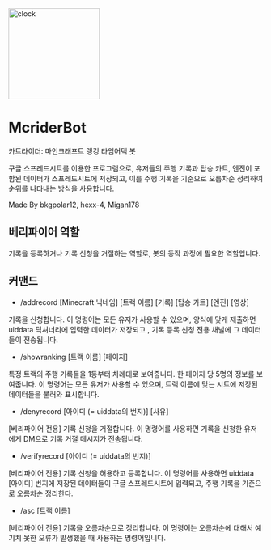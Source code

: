 <img width="180" height="180" alt="clock" src="https://github.com/user-attachments/assets/436dcff9-bd5d-49f5-a6d9-b5df92a73d27" />


# McriderBot
카트라이더: 마인크래프트 랭킹 타임어택 봇

구글 스프레드시트를 이용한 프로그램으로, 유저들의 주행 기록과 탑승 카트, 엔진이 포함된 데이터가 스프레드시트에 저장되고, 이를 주행 기록을 기준으로 오름차순 정리하여 순위를 나타내는 방식을 사용합니다.

Made By bkgpolar12, hexx-4, Migan178

## 베리파이어 역할
기록을 등록하거나 기록 신청을 거절하는 역할로, 봇의 동작 과정에 필요한 역할입니다.

## 커맨드
+ /addrecord [Minecraft 닉네임] [트랙 이름] [기록] [탑승 카트] [엔진] [영상]

기록을 신청합니다.
이 명령어는 모든 유저가 사용할 수 있으며, 양식에 맞게 제출하면 uiddata 딕셔너리에 입력한 데이터가 저장되고 , 기록 등록 신청 전용 채널에 그 데이터들이 전송됩니다.

+ /showranking [트랙 이름] [페이지]

특정 트랙의 주행 기록들을 1등부터 차례대로 보여줍니다.
한 페이지 당 5명의 정보를 보여줍니다.
이 명령어는 모든 유저가 사용할 수 있으며, 트랙 이름에 맞는 시트에 저장된 데이터들을 불러와 표시합니다.

+ /denyrecord [아이디 (= uiddata의 번지)] [사유]

[베리파이어 전용] 기록 신청을 거절합니다.
이 명령어를 사용하면 기록을 신청한 유저에게 DM으로 기록 거절 메시지가 전송됩니다.

+ /verifyrecord [아이디 (= uiddata의 번지)]

[베리파이어 전용] 기록 신청을 허용하고 등록합니다.
이 명령어를 사용하면 uiddata [아이디] 번지에 저장된 데이터들이 구글 스프레드시트에 입력되고, 주행 기록을 기준으로 오름차순 정리한다.

+ /asc [트랙 이름]

[베리파이어 전용] 기록을 오름차순으로 정리합니다.
이 명령어는 오름차순에 대해서 예기치 못한 오류가 발생했을 때 사용하는 명령어입니다.



